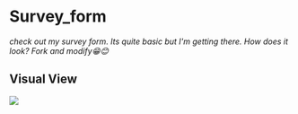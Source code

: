 # Survey_form
<i>check out my survey form. Its quite basic but I'm getting there. How does it look? Fork and modify😁😊</i>
<h2>Visual View</h2>
<img src="![Survey Form](https://user-images.githubusercontent.com/60319503/110202540-974cf100-7e69-11eb-9734-37906954094b.JPG)">

